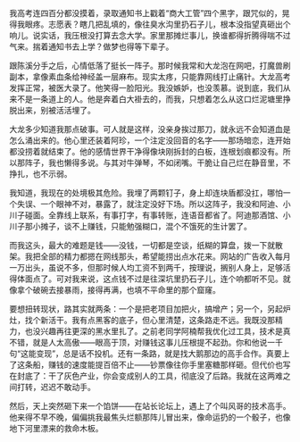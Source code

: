 我高考连四百分都没摸着，录取通知书上戳着“商大工管”四个黑字，跟咒似的，晃得我眼疼。志愿表？瞎几把乱填的，像往臭水沟里扔石子儿，根本没指望真砸出个响儿。说实话，我压根没打算去念大学。家里那摊烂事儿，换谁都得折腾得喘不过气来。揣着通知书去上学？做梦也得等下辈子。

跟陈溪分手之后，心情低落了挺长一阵子。那时候我常和大龙泡在网吧，打魔兽刷副本，拿像素血条给神经盖一层麻布。现实太疼，只能靠网线打止痛针。大龙高考发挥正常，被医大录了。他笑得一脸阳光。我没嫉妒，也没羡慕。说到底，我们从来不是一条道上的人。他是奔着白大褂去的，而我，只想着怎么从这口烂泥塘里挣脱出来，别被活活埋了。

大龙多少知道我那点破事。可人就是这样，没亲身挨过那刀，就永远不会知道血是怎么涌出来的。他心里还装着阿珍，一个注定没回音的名字——那场暗恋，连开始都没捞着就结束了。他的感情世界干净得像块刚拆封的白板，连根划痕都没有。所以那阵子，我也懒得多说。与其对牛弹琴，不如闭嘴。干脆让自己烂在静音里，不挣扎，也不示弱。

我知道，我现在的处境极其危险。我埋了两颗钉子，身上却连块盾都没扛，哪怕一个失误、一个眼神不对，暴露了，就注定没好下场。所以这阵子，我没和阿迪、小川子碰面。全靠线上联系，有事打字，有事转账，连语音都省了。阿迪那酒馆、小川子那小摊子，谈不上赚钱，只能勉强糊口，混个不饿死的生计罢了。

而我这头，最大的难题是钱——没钱，一切都是空谈，纸糊的算盘，拨一下就散架。我把全部的精力都摁在网线那头，希望能捞出点水花来。网站的广告收入每月一万出头，虽说不多，但那时候人均工资不到两千，按理说，搁别人身上，足够活得体面点了。可对我来说，这点钱不过是往深坑里扔石子儿，连个响都听不见。就像拿个破碗去接暴雨，接得再满，也填不平命里的那个窟窿。

要想扭转现状，路其实就两条：一个是把老项目加把火，搞增产；另一个，另起炉灶，找个新活干。我有点黑客的底子，但心里清楚，这条路走不远。我既没那精力，也没兴趣再往更深的黑水里扎了。之前老同学阿楠帮我优化过工具，技术是真不错，就是人太高傲——眼高于顶，对赚钱这事儿压根提不起劲。你和他说一千句“这能变现”，总是话不投机。还有一条路，就是找大鹅那边的高手合作。真要上了这条船，赚钱的速度能提百倍不止——钞票像往你手里塞糖那样砸。但代价也写在封底了：干了灰色产业，你会变成别人的工具，彻底没了后路。我就在这两难之间打转，迟迟不敢动手。

然后，天上突然砸下来一个馅饼——在站长论坛上，遇上了个叫风哥的技术高手。他来得不早不晚，偏偏挑我最焦头烂额那阵儿冒出来，像命运扔的一个骰子，也像地下河里漂来的救命木板。
